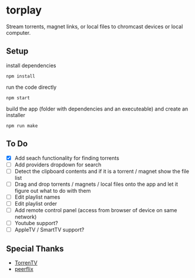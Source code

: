 # torplay

Stream torrents, magnet links, or local files to chromcast devices or local computer.

## Setup

install dependencies
```
npm install
```

run the code directly
```
npm start
```

build the app (folder with dependencies and an executeable) and create an installer
```
npm run make
```

## To Do

- [x] Add seach functionality for finding torrents
- [ ] Add providers dropdown for search
- [ ] Detect the clipboard contents and if it is a torrent / magnet show the file list
- [ ] Drag and drop torrents / magnets / local files onto the app and let it figure out what to do with them
- [ ] Edit playlist names
- [ ] Edit playlist order
- [ ] Add remote control panel (access from browser of device on same network)
- [ ] Youtube support?
- [ ] AppleTV / SmartTV support?

## Special Thanks

* [TorrenTV](https://github.com/TorrenTV/TorrenTV)
* [peerflix](https://github.com/mafintosh/peerflix)